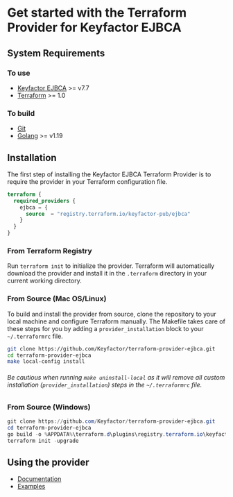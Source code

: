 # Get started with the Terraform Provider for Keyfactor EJBCA

## System Requirements

### To use
* [Keyfactor EJBCA](https://www.keyfactor.com/products/ejbca-enterprise/) >= v7.7
* [Terraform](https://www.terraform.io/downloads.html) >= 1.0
### To build
* [Git](https://git-scm.com/)
* [Golang](https://golang.org/) >= v1.19

## Installation
The first step of installing the Keyfactor EJBCA Terraform Provider is to require the provider in your Terraform configuration file.
```terraform
terraform {
  required_providers {
    ejbca = {
      source  = "registry.terraform.io/keyfactor-pub/ejbca"
    }
  }
}
```

### From Terraform Registry
Run `terraform init` to initialize the provider. Terraform will automatically download the provider and install it in the
`.terraform` directory in your current working directory.

### From Source (Mac OS/Linux)
To build and install the provider from source, clone the repository to your local machine and configure Terraform manually.
The Makefile takes care of these steps for you by adding a `provider_installation` block to your `~/.terraformrc` file.

```bash
git clone https://github.com/Keyfactor/terraform-provider-ejbca.git
cd terraform-provider-ejbca
make local-config install
```

###### Be cautious when running `make uninstall-local` as it will remove all custom installation (`provider_installation`) steps in the `~/.terraformrc` file.

### From Source (Windows)
```powershell
git clone https://github.com/Keyfactor/terraform-provider-ejbca.git
cd terraform-provider-ejbca
go build -o %APPDATA%\terraform.d\plugins\registry.terraform.io\keyfactor-pub\ejbca\1.0.0\terraform-provider-ejbca.exe
terraform init -upgrade
```

## Using the provider

* [Documentation](docs/index.md)
* [Examples](examples)

